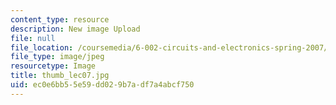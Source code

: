 ```yaml
---
content_type: resource
description: New image Upload
file: null
file_location: /coursemedia/6-002-circuits-and-electronics-spring-2007/ec0e6bb55e59dd029b7adf7a4abcf750_thumb_lec07.jpg
file_type: image/jpeg
resourcetype: Image
title: thumb_lec07.jpg
uid: ec0e6bb5-5e59-dd02-9b7a-df7a4abcf750
---
```

